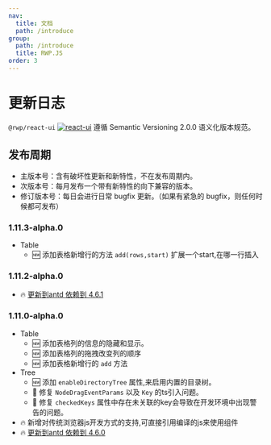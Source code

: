 ```yaml
---
nav:
  title: 文档
  path: /introduce
group:
  path: /introduce
  title: RWP.JS
order: 3
---
```


# 更新日志 

`@rwp/react-ui` [![react-ui](https://img.shields.io/npm/v/@rwp/react-ui.svg?style=flat-square)](https://www.npmjs.com/package/@rwp/react-ui) 遵循 Semantic Versioning 2.0.0 语义化版本规范。

## 发布周期

 - 主版本号：含有破坏性更新和新特性，不在发布周期内。
 - 次版本号：每月发布一个带有新特性的向下兼容的版本。
 - 修订版本号：每日会进行日常 bugfix 更新。（如果有紧急的 bugfix，则任何时候都可发布）

### 1.11.3-alpha.0
 - Table
    - 🆕 添加表格新增行的方法 `add(rows,start)` 扩展一个start,在哪一行插入

### 1.11.2-alpha.0

- 🔥 [更新到antd 依赖到 4.6.1](https://ant.design/changelog-cn#4.6.1)

### 1.11.0-alpha.0

- Table
    - 🆕 添加表格列的信息的隐藏和显示。
    - 🆕 添加表格列的拖拽改变列的顺序
    - 🆕 添加表格新增行的 `add`  方法 
- Tree
    - 🆕 添加 `enableDirectoryTree` 属性,来启用内置的目录树。
    - 🐞 修复 `NodeDragEventParams` 以及 `Key` 的ts引入问题。
    - 🐞 修复 `checkedKeys` 属性中存在未关联的key会导致在开发环境中出现警告的问题。
- 🔥 新增对传统浏览器js开发方式的支持,可直接引用编译的js来使用组件
- 🔥 [更新到antd 依赖到 4.6.0](https://ant.design/changelog-cn#4.6.0)